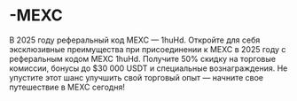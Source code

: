 # -MEXC
В 2025 году реферальный код MEXC — 1huHd. Откройте для себя эксклюзивные преимущества при присоединении к MEXC в 2025 году с реферальным кодом MEXC 1huHd. Получите 50% скидку на торговые комиссии, бонусы до $30 000 USDT и специальные вознаграждения. Не упустите этот шанс улучшить свой торговый опыт — начните свое путешествие в MEXC сегодня!
